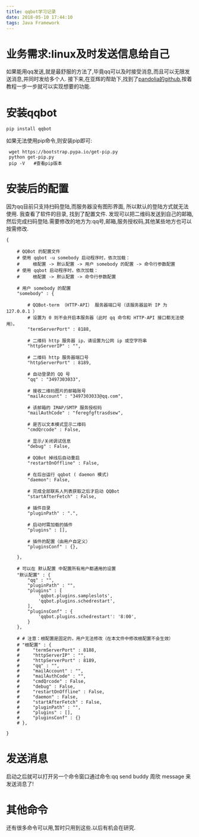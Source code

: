 ```yaml
---
title: qqbot学习记录
date: 2018-05-10 17:44:10
tags: Java Framework
---
```

# 业务需求:linux及时发送信息给自己
如果能用qq发送,就是最舒服的方法了,毕竟qq可以及时接受消息,而且可以无限发送消息,并同时发给多个人.
接下来,在亚辉的帮助下,找到了[pandolia的github](https://github.com/pandolia/qqbot),按着教程一步一步就可以实现想要的功能.
# 安装qqbot
```
pip install qqbot
```
如果无法使用pip命令,则安装pip即可:
```
 wget https://bootstrap.pypa.io/get-pip.py
 python get-pip.py
 pip -V　　#查看pip版本
```
# 安装后的配置
因为qq目前只支持扫码登陆,而服务器没有图形界面, 所以默认的登陆方式就无法使用. 我查看了软件的目录, 找到了配置文件. 发现可以把二维码发送到自己的邮箱,然后完成扫码登陆.需要修改的地方为:qq号,邮箱,服务授权码,其他某些地方也可以按需修改.
```
{

    # QQBot 的配置文件
    # 使用 qqbot -u somebody 启动程序时，依次加载：
    #     根配置 -> 默认配置 -> 用户 somebody 的配置 -> 命令行参数配置
    # 使用 qqbot 启动程序时，依次加载：
    #     根配置 -> 默认配置 -> 命令行参数配置
    
    # 用户 somebody 的配置
    "somebody" : {
        
        # QQBot-term （HTTP-API） 服务器端口号（该服务器监听 IP 为 127.0.0.1 ）
        # 设置为 0 则不会开启本服务器（此时 qq 命令和 HTTP-API 接口都无法使用）。
        "termServerPort" : 8188,
        
        # 二维码 http 服务器 ip，请设置为公网 ip 或空字符串
        "httpServerIP" : "",
        
        # 二维码 http 服务器端口号
        "httpServerPort" : 8189,
        
        # 自动登录的 QQ 号
        "qq" : "3497303033",
        
        # 接收二维码图片的邮箱账号
        "mailAccount" : "3497303033@qq.com",
        
        # 该邮箱的 IMAP/SMTP 服务授权码
        "mailAuthCode" : "feregfgftrasdsew",
        
        # 是否以文本模式显示二维码
        "cmdQrcode" : False,
    
        # 显示/关闭调试信息
        "debug" : False,

        # QQBot 掉线后自动重启
        "restartOnOffline" : False,
        
        # 在后台运行 qqbot ( daemon 模式)
        "daemon": False,
        
        # 完成全部联系人列表获取之后才启动 QQBot 
        "startAfterFetch" : False,
        
        # 插件目录
        "pluginPath" : ".",
        
        # 启动时需加载的插件
        "plugins" : [],
        
        # 插件的配置（由用户自定义）
        "pluginsConf" : {},
    
    },
    
    # 可以在 默认配置 中配置所有用户都通用的设置
    "默认配置" : {
        "qq" : "",
        "pluginPath" : "",
        "plugins" : [
            'qqbot.plugins.sampleslots',
            'qqbot.plugins.schedrestart',
        ],
        "pluginsConf" : {
            'qqbot.plugins.schedrestart': '8:00',
        }
    },
    
    # # 注意：根配置是固定的，用户无法修改（在本文件中修改根配置不会生效）
    # "根配置" : {
    #     "termServerPort" : 8188,
    #     "httpServerIP" : "",
    #     "httpServerPort" : 8189,
    #     "qq" : "",
    #     "mailAccount" : "",
    #     "mailAuthCode" : "",
    #     "cmdQrcode" : False,
    #     "debug" : False,
    #     "restartOnOffline" : False,
    #     "daemon" : False,
    #     "startAfterFetch" : False,
    #     "pluginPath" : "",
    #     "plugins" : [],
    #     "pluginsConf" : {}
    # },

}
```
# 发送消息
启动之后就可以打开另一个命令窗口通过命令:qq send buddy 周欣 message 来发送消息了!
# 其他命令
还有很多命令可以用,暂时只用到这些.以后有机会在研究.